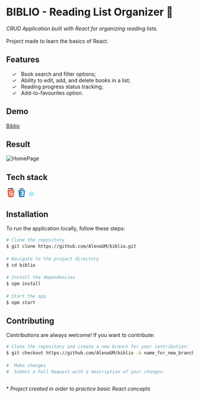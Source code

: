# BIBLIO - Reading List Organizer :book:

_CRUD Application built with React for organizing reading lists._<br><br>
Project made to learn the basics of React. 

## Features

&nbsp;&nbsp;&nbsp;&nbsp;&check;&nbsp;&nbsp; Book search and filter options;<br>
&nbsp;&nbsp;&nbsp;&nbsp;&check;&nbsp;&nbsp; Ability to edit, add, and delete books in a list;<br>
&nbsp;&nbsp;&nbsp;&nbsp;&check;&nbsp;&nbsp; Reading progress status tracking;<br>
&nbsp;&nbsp;&nbsp;&nbsp;&check;&nbsp;&nbsp; Add-to-favourites option.<br>

## Demo

[Biblio]

## Result

<img width="45%" alt="HomePage" src="../main/captureweb.jpeg">


## Tech stack

<code><img height="25" src="https://raw.githubusercontent.com/github/explore/80688e429a7d4ef2fca1e82350fe8e3517d3494d/topics/html/html.png"></code>
<code><img height="25" src="https://raw.githubusercontent.com/github/explore/80688e429a7d4ef2fca1e82350fe8e3517d3494d/topics/css/css.png"></code>
<code><img height="20" src="https://raw.githubusercontent.com/github/explore/80688e429a7d4ef2fca1e82350fe8e3517d3494d/topics/react/react.png"></code>

## Installation

To run the application locally, follow these steps:

```bash
# Clone the repository
$ git clone https://github.com/AlenaGM/biblio.git

# Navigate to the project directory
$ cd biblio

# Install the dependencies
$ npm install

# Start the app
$ npm start
```

## Contributing

Contributions are always welcome! If you want to contribute:

```bash
# Clone the repository and create a new branch for your contribution:
$ git checkout https://github.com/AlenaGM/biblio -b name_for_new_branch

#  Make changes
#  Submit a Pull Request with a description of your changes.
```

##

  
\* _Project created in order to practice basic React concepts_ 


   [Biblio]: <https://alenagm.github.io/biblio/>
